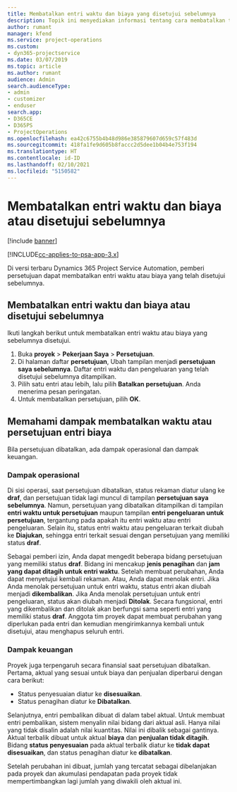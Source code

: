 ```yaml
---
title: Membatalkan entri waktu dan biaya yang disetujui sebelumnya
description: Topik ini menyediakan informasi tentang cara membatalkan transaksi waktu dan biaya proyek yang disetujui.
author: rumant
manager: kfend
ms.service: project-operations
ms.custom:
- dyn365-projectservice
ms.date: 03/07/2019
ms.topic: article
ms.author: rumant
audience: Admin
search.audienceType:
- admin
- customizer
- enduser
search.app:
- D365CE
- D365PS
- ProjectOperations
ms.openlocfilehash: ea42c6755b4b48d986e385879607d659c57f483d
ms.sourcegitcommit: 418fa1fe9d605b8faccc2d5dee1b04b4e753f194
ms.translationtype: HT
ms.contentlocale: id-ID
ms.lasthandoff: 02/10/2021
ms.locfileid: "5150582"
---
```

# <a name="cancel-previously-approved-time-or-expense-entries"></a>Membatalkan entri waktu dan biaya atau disetujui sebelumnya

[!include [banner](../includes/psa-now-project-operations.md)]

[!INCLUDE[cc-applies-to-psa-app-3.x](../includes/cc-applies-to-psa-app-3x.md)]

Di versi terbaru Dynamics 365 Project Service Automation, pemberi persetujuan dapat membatalkan entri waktu atau biaya yang telah disetujui sebelumnya.

## <a name="cancel-a-previously-approved-time-or-expense-entry"></a>Membatalkan entri waktu dan biaya atau disetujui sebelumnya

Ikuti langkah berikut untuk membatalkan entri waktu atau biaya yang sebelumnya disetujui.

1. Buka **proyek** \> **Pekerjaan Saya** \> **Persetujuan**.
2. Di halaman daftar **persetujuan**, Ubah tampilan menjadi **persetujuan saya sebelumnya**. Daftar entri waktu dan pengeluaran yang telah disetujui sebelumnya ditampilkan.
3. Pilih satu entri atau lebih, lalu pilih **Batalkan persetujuan**. Anda menerima pesan peringatan.
4. Untuk membatalkan persetujuan, pilih **OK**.

## <a name="understand-the-impact-of-canceling-a-time-or-expense-entry-approval"></a>Memahami dampak membatalkan waktu atau persetujuan entri biaya

Bila persetujuan dibatalkan, ada dampak operasional dan dampak keuangan.

### <a name="operational-impact"></a>Dampak operasional

Di sisi operasi, saat persetujuan dibatalkan, status rekaman diatur ulang ke **draf**, dan persetujuan tidak lagi muncul di tampilan **persetujuan saya sebelumnya**. Namun, persetujuan yang dibatalkan ditampilkan di tampilan **entri waktu untuk persetujuan** maupun tampilan **entri pengeluaran untuk persetujuan**, tergantung pada apakah itu entri waktu atau entri pengeluaran. Selain itu, status entri waktu atau pengeluaran terkait diubah ke **Diajukan**, sehingga entri terkait sesuai dengan persetujuan yang memiliki status **draf**.

Sebagai pemberi izin, Anda dapat mengedit beberapa bidang persetujuan yang memiliki status **draf**. Bidang ini mencakup **jenis penagihan** dan **jam yang dapat ditagih untuk entri waktu**. Setelah membuat perubahan, Anda dapat menyetujui kembali rekaman. Atau, Anda dapat menolak entri. Jika Anda menolak persetujuan untuk entri waktu, status entri akan diubah menjadi **dikembalikan**. Jika Anda menolak persetujuan untuk entri pengeluaran, status akan diubah menjadi **Ditolak**. Secara fungsional, entri yang dikembalikan dan ditolak akan berfungsi sama seperti entri yang memiliki status **draf**. Anggota tim proyek dapat membuat perubahan yang diperlukan pada entri dan kemudian mengirimkannya kembali untuk disetujui, atau menghapus seluruh entri.

### <a name="financial-impact"></a>Dampak keuangan

Proyek juga terpengaruh secara finansial saat persetujuan dibatalkan. Pertama, aktual yang sesuai untuk biaya dan penjualan diperbarui dengan cara berikut:

- Status penyesuaian diatur ke **disesuaikan**.
- Status penagihan diatur ke **Dibatalkan**.

Selanjutnya, entri pembalikan dibuat di dalam tabel aktual. Untuk membuat entri pembalikan, sistem menyalin nilai bidang dari aktual asli. Hanya nilai yang tidak disalin adalah nilai kuantitas. Nilai ini dibalik sebagai gantinya. Aktual terbalik dibuat untuk aktual **biaya** dan **penjualan tidak ditagih**. Bidang **status penyesuaian** pada aktual terbalik diatur ke **tidak dapat disesuaikan**, dan status penagihan diatur ke **dibatalkan**.

Setelah perubahan ini dibuat, jumlah yang tercatat sebagai dibelanjakan pada proyek dan akumulasi pendapatan pada proyek tidak mempertimbangkan lagi jumlah yang diwakili oleh aktual ini.
